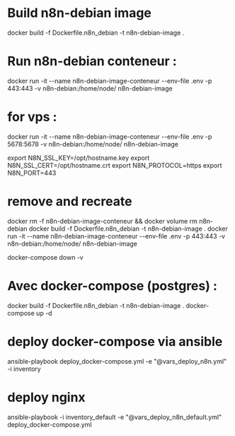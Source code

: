 # Build n8n-debian image

docker build -f Dockerfile.n8n_debian -t n8n-debian-image .

# Run n8n-debian conteneur :

docker run -it --name n8n-debian-image-conteneur --env-file .env -p 443:443 -v n8n-debian:/home/node/ n8n-debian-image 

# for vps :

docker run -it --name n8n-debian-image-conteneur --env-file .env -p 5678:5678 -v n8n-debian:/home/node/ n8n-debian-image


export N8N_SSL_KEY=/opt/hostname.key
export N8N_SSL_CERT=/opt/hostname.crt
export N8N_PROTOCOL=https
export N8N_PORT=443

# remove and recreate

docker rm -f n8n-debian-image-conteneur && docker volume rm n8n-debian
docker build -f Dockerfile.n8n_debian -t n8n-debian-image .
docker run -it --name n8n-debian-image-conteneur --env-file .env -p 443:443 -v n8n-debian:/home/node/ n8n-debian-image

docker-compose down -v 

# Avec docker-compose (postgres) :

docker build -f Dockerfile.n8n_debian -t n8n-debian-image .
docker-compose up -d

# deploy docker-compose via ansible

ansible-playbook deploy_docker-compose.yml -e "@vars_deploy_n8n.yml" -i inventory


# deploy nginx

ansible-playbook -i inventory_default -e "@vars_deploy_n8n_default.yml" deploy_docker-compose.yml